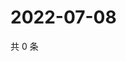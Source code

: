 # 2022-07-08

共 0 条

<!-- BEGIN WEIBO -->
<!-- 最后更新时间 Fri Jul 08 2022 05:01:00 GMT+0800 (China Standard Time) -->

<!-- END WEIBO -->
